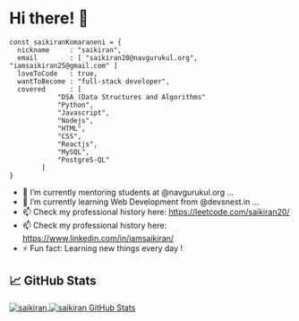# Hi there! 👋


```
const saikiranKomaraneni = {
  nickname     : "saikiran",
  email        : [ "saikiran20@navgurukul.org", "iamsaikiran25@gmail.com" ]
  loveToCode   : true,
  wantToBecome : "full-stack developer",
  covered      : [
            "DSA (Data Structures and Algorithms"
            "Python",
            "Javascript",
            "Nodejs",
            "HTML",
            "CSS",
            "Reactjs",
            "MySQL",
            "PostgreS-QL"
        ]
}
```

- 🔭 I’m currently mentoring students at @navgurukul.org  ...
- 🌱 I’m currently learning Web Development from @devsnest.in  ...    
- 📫 Check my professional history here: https://leetcode.com/saikiran20/
- 📫 Check my professional history here: https://www.linkedin.com/in/iamsaikiran/
- ⚡  Fun fact: Learning new things every day !


## &#x1f4c8; GitHub Stats

<a href="https://github.com/its-saikiran/its-saikiran">
  <img align="center" src="https://github-readme-stats.vercel.app/api/top-langs/?username=its-saikiran&hide=c%2B%2B,c,html&title_color=6aa6f8&text_color=8a919a&icon_color=6aa6f8&bg_color=0e1116" alt="saikiran" />
</a>

<a href="https://github.com/rachit1994/rachit1994">
  <img align="center" src="https://github-readme-stats.vercel.app/api?username=its-saikiran&show_icons=true&line_height=27&count_private=true&title_color=6aa6f8&text_color=8a919a&icon_color=6aa6f8&bg_color=0e1116" alt="saikiran GitHub Stats" />
</a>
